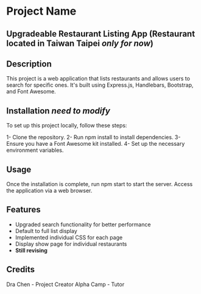# Project Name
Upgradeable Restaurant Listing App (Restaurant located in Taiwan Taipei _only for now_)
---

## Description
This project is a web application that lists restaurants and allows users to search for specific ones. 
It's built using Express.js, Handlebars, Bootstrap, and Font Awesome.

## Installation _need to modify_
To set up this project locally, follow these steps:

1- Clone the repository.
2- Run npm install to install dependencies.
3- Ensure you have a Font Awesome kit installed.
4- Set up the necessary environment variables.

## Usage
Once the installation is complete, run npm start to start the server. Access the application via a web browser.

## Features
- Upgraded search functionality for better performance
- Default to full list display
- Implemented individual CSS for each page
- Display show page for individual restaurants
- **Still revising**

## Credits
Dra Chen - Project Creator
Alpha Camp - Tutor
